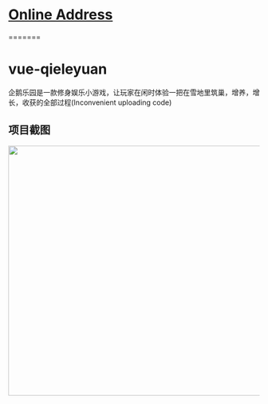 
# [Online Address](http://www.811880.top)
=======

# vue-qieleyuan
企鹅乐园是一款修身娱乐小游戏，让玩家在闲时体验一把在雪地里筑巢，增养，增长，收获的全部过程(Inconvenient uploading code)

## 项目截图
<img src="https://github.com/WuChenDi/vue-qieleyuan/blob/master/screenshots/1.jpg" width="1300" height="500" />
